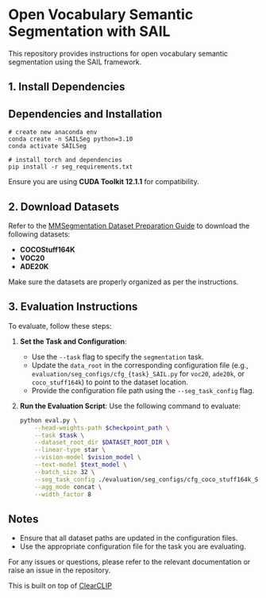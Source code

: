 # Open Vocabulary Semantic Segmentation with SAIL

This repository provides instructions for open vocabulary semantic segmentation using the SAIL framework.

## 1. Install Dependencies

## Dependencies and Installation


```
# create new anaconda env
conda create -n SAILSeg python=3.10
conda activate SAILSeg

# install torch and dependencies
pip install -r seg_requirements.txt
```

Ensure you are using **CUDA Toolkit 12.1.1** for compatibility.

## 2. Download Datasets

Refer to the [MMSegmentation Dataset Preparation Guide](https://github.com/open-mmlab/mmsegmentation/blob/main/docs/en/user_guides/2_dataset_prepare.md) to download the following datasets:

- **COCOStuff164K**
- **VOC20**
- **ADE20K**

Make sure the datasets are properly organized as per the instructions.

## 3. Evaluation Instructions

To evaluate, follow these steps:

1. **Set the Task and Configuration**:

   - Use the `--task` flag to specify the `segmentation` task.
   - Update the `data_root` in the corresponding configuration file (e.g., `evaluation/seg_configs/cfg_{task}_SAIL.py` for `voc20`, `ade20k`, or `coco_stuff164k`) to point to the dataset location.
   - Provide the configuration file path using the `--seg_task_config` flag.

2. **Run the Evaluation Script**:
   Use the following command to evaluate:

   ```bash
   python eval.py \
       --head-weights-path $checkpoint_path \
       --task $task \
       --dataset_root_dir $DATASET_ROOT_DIR \
       --linear-type star \
       --vision-model $vision_model \
       --text-model $text_model \
       --batch_size 32 \
       --seg_task_config ./evaluation/seg_configs/cfg_coco_stuff164k_SAIL.py  \
       --agg_mode concat \
       --width_factor 8
   ```

## Notes

- Ensure that all dataset paths are updated in the configuration files.
- Use the appropriate configuration file for the task you are evaluating. 

For any issues or questions, please refer to the relevant documentation or raise an issue in the repository.

This is built on top of [ClearCLIP](https://github.com/mc-lan/ClearCLIP/tree/main)

